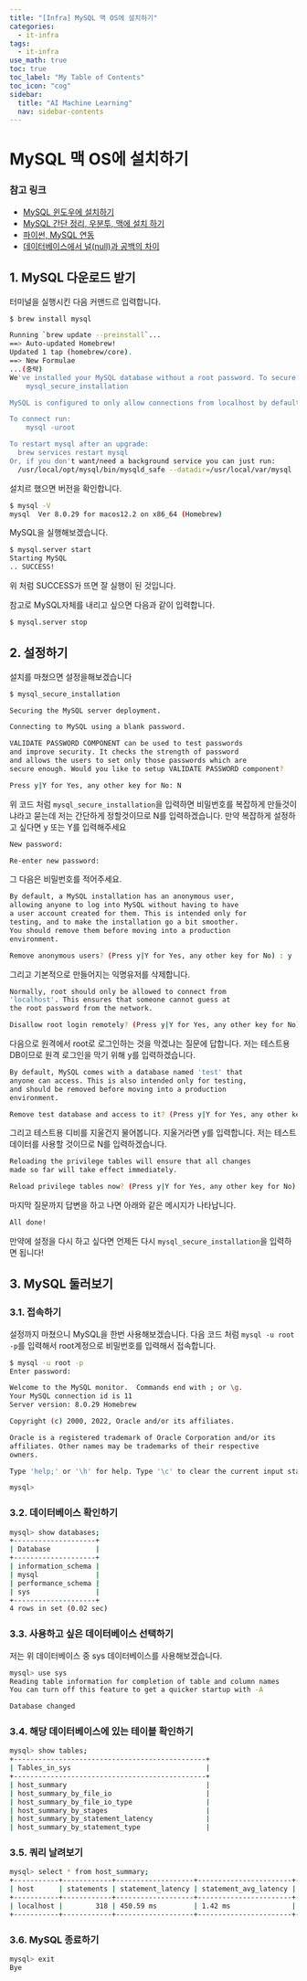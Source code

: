 ```yaml
---
title: "[Infra] MySQL 맥 OS에 설치하기" 
categories:
  - it-infra
tags:
  - it-infra
use_math: true
toc: true
toc_label: "My Table of Contents"
toc_icon: "cog"
sidebar:
  title: "AI Machine Learning"
  nav: sidebar-contents
---
```


# MySQL 맥 OS에 설치하기

### 참고 링크  

* [MySQL 윈도우에 설치하기](https://losskatsu.github.io/it-infra/mysql-install-win/)
* [MySQL 간단 정리, 우분투, 맥에 설치 하기](https://losskatsu.github.io/it-infra/mysql-index/)
* [파이썬, MySQL 연동](https://losskatsu.github.io/programming/py-db-conn/)
* [데이터베이스에서 널(null)과 공백의 차이](https://losskatsu.github.io/it-infra/db-null/)

## 1. MySQL 다운로드 받기

터미널을 실행시킨 다음 커맨드르 입력합니다.

```bash
$ brew install mysql

Running `brew update --preinstall`...
==> Auto-updated Homebrew!
Updated 1 tap (homebrew/core).
==> New Formulae
...(중략)
We've installed your MySQL database without a root password. To secure it run:
    mysql_secure_installation

MySQL is configured to only allow connections from localhost by default

To connect run:
    mysql -uroot

To restart mysql after an upgrade:
  brew services restart mysql
Or, if you don't want/need a background service you can just run:
  /usr/local/opt/mysql/bin/mysqld_safe --datadir=/usr/local/var/mysql
```

설치르 했으면 버전을 확인합니다.

```bash
$ mysql -V
mysql  Ver 8.0.29 for macos12.2 on x86_64 (Homebrew)
```

MySQL을 실행해보겠습니다.

```bash
$ mysql.server start
Starting MySQL
.. SUCCESS!
```

위 처럼 SUCCESS가 뜨면 잘 실행이 된 것입니다. 

참고로 MySQL자체를 내리고 싶으면 다음과 같이 입력합니다.

```bash
$ mysql.server stop
```

## 2. 설정하기

설치를 마쳤으면 설정을해보겠습니다

```bash
$ mysql_secure_installation

Securing the MySQL server deployment.

Connecting to MySQL using a blank password.

VALIDATE PASSWORD COMPONENT can be used to test passwords
and improve security. It checks the strength of password
and allows the users to set only those passwords which are
secure enough. Would you like to setup VALIDATE PASSWORD component?

Press y|Y for Yes, any other key for No: N
```

위 코드 처럼 ```mysql_secure_installation```을 입력하면 비밀번호를 복잡하게 만들것이냐라고 묻는데
저는 간단하게 정할것이므로 N를 입력하겠습니다. 
만약 복잡하게 설정하고 싶다면 y 또는 Y를 입력해주세요

```bash
New password: 

Re-enter new password: 
```

그 다음은 비밀번호를 적어주세요.

```bash
By default, a MySQL installation has an anonymous user,
allowing anyone to log into MySQL without having to have
a user account created for them. This is intended only for
testing, and to make the installation go a bit smoother.
You should remove them before moving into a production
environment.

Remove anonymous users? (Press y|Y for Yes, any other key for No) : y
```

그리고 기본적으로 만들어지는 익명유저를 삭제합니다.

```bash
Normally, root should only be allowed to connect from
'localhost'. This ensures that someone cannot guess at
the root password from the network.

Disallow root login remotely? (Press y|Y for Yes, any other key for No) :  y
```

다음으로 원격에서 root로 로그인하는 것을 막겠냐는 질문에 답합니다. 
저는 테스트용 DB이므로 원격 로그인을 막기 위해 y를 입력하겠습니다.

```bash
By default, MySQL comes with a database named 'test' that
anyone can access. This is also intended only for testing,
and should be removed before moving into a production
environment.

Remove test database and access to it? (Press y|Y for Yes, any other key for No) :  N
```

그리고 테스트용 디비를 지울건지 물어봅니다. 
지울거라면 y를 입력합니다. 
저는 테스트 데이터를 사용할 것이므로 N를 입력하겠습니다. 

```bash
Reloading the privilege tables will ensure that all changes
made so far will take effect immediately.

Reload privilege tables now? (Press y|Y for Yes, any other key for No) : y
```

마지막 질문까지 답변을 하고 나면 아래와 같은 메시지가 나타납니다.

```bash
All done!
```

만약에 설정을 다시 하고 싶다면 언제든 다시 ```mysql_secure_installation```을 입력하면 됩니다!

## 3. MySQL 둘러보기

### 3.1. 접속하기 

설정까지 마쳤으니 MySQL을 한번 사용해보겠습니다. 
다음 코드 처럼 ```mysql -u root -p```를 입력해서 root계정으로 비밀번호를 입력해서 접속합니다.

```bash
$ mysql -u root -p
Enter password: 

Welcome to the MySQL monitor.  Commands end with ; or \g.
Your MySQL connection id is 11
Server version: 8.0.29 Homebrew

Copyright (c) 2000, 2022, Oracle and/or its affiliates.

Oracle is a registered trademark of Oracle Corporation and/or its
affiliates. Other names may be trademarks of their respective
owners.

Type 'help;' or '\h' for help. Type '\c' to clear the current input statement.

mysql>
```

### 3.2. 데이터베이스 확인하기

```bash
mysql> show databases;
+--------------------+
| Database           |
+--------------------+
| information_schema |
| mysql              |
| performance_schema |
| sys                |
+--------------------+
4 rows in set (0.02 sec)
```

### 3.3. 사용하고 싶은 데이터베이스 선택하기

저는 위 데이터베이스 중 sys 데이터베이스를 사용해보겠습니다.

```bash
mysql> use sys
Reading table information for completion of table and column names
You can turn off this feature to get a quicker startup with -A

Database changed
```


### 3.4. 해당 데이터베이스에 있는 테이블 확인하기

```bash
mysql> show tables;
+-----------------------------------------------+
| Tables_in_sys                                 |
+-----------------------------------------------+
| host_summary                                  |
| host_summary_by_file_io                       |
| host_summary_by_file_io_type                  |
| host_summary_by_stages                        |
| host_summary_by_statement_latency             |
| host_summary_by_statement_type                |
```

### 3.5. 쿼리 날려보기

```bash
mysql> select * from host_summary;
+-----------+------------+-------------------+-----------------------+-------------+----------+-----------------+---------------------+-------------------+--------------+----------------+------------------------+
| host      | statements | statement_latency | statement_avg_latency | table_scans | file_ios | file_io_latency | current_connections | total_connections | unique_users | current_memory | total_memory_allocated |
+-----------+------------+-------------------+-----------------------+-------------+----------+-----------------+---------------------+-------------------+--------------+----------------+------------------------+
| localhost |        318 | 450.59 ms         | 1.42 ms               |          10 |      156 | 49.68 ms        |                   2 |                 5 |            2 | 11.68 MiB      | 63.39 MiB              |
+-----------+------------+-------------------+-----------------------+-------------+----------+-----------------+---------------------+-------------------+--------------+----------------+------------------------+
```

### 3.6. MySQL 종료하기 

```bash
mysql> exit
Bye
```

